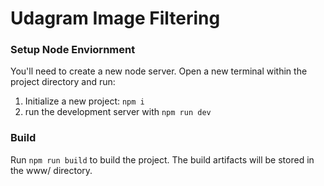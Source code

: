 # Udagram Image Filtering 


### Setup Node Enviornment

You'll need to create a new node server. Open a new terminal within the project directory and run:

1. Initialize a new project: `npm i`
2. run the development server with `npm run dev`

### Build
Run `npm run build` to build the project. The build artifacts will be stored in the www/ directory.
